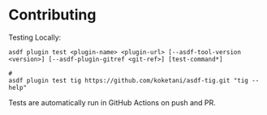 # Contributing

Testing Locally:

```shell
asdf plugin test <plugin-name> <plugin-url> [--asdf-tool-version <version>] [--asdf-plugin-gitref <git-ref>] [test-command*]

#
asdf plugin test tig https://github.com/koketani/asdf-tig.git "tig --help"
```

Tests are automatically run in GitHub Actions on push and PR.
